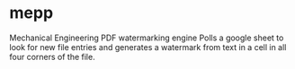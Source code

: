 # mepp
Mechanical Engineering PDF watermarking engine
Polls a google sheet to look for new file entries and generates a watermark from text in a cell in all four corners of the file.
